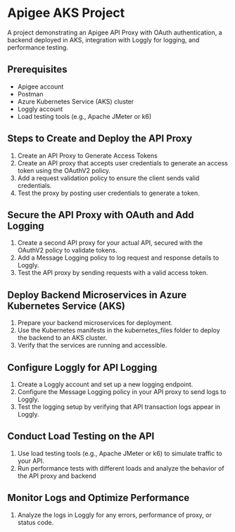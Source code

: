 # Apigee AKS Project
A project demonstrating an Apigee API Proxy with OAuth authentication, a backend deployed in AKS, integration with Loggly for logging, and performance testing.

## Prerequisites
- Apigee account
- Postman
- Azure Kubernetes Service (AKS) cluster
- Loggly account
- Load testing tools (e.g., Apache JMeter or k6)
  

## Steps to Create and Deploy the API Proxy 
1. Create an API Proxy to Generate Access Tokens
2. Create an API proxy that accepts user credentials to generate an access token using the OAuthV2 policy.
3. Add a request validation policy to ensure the client sends valid credentials.
4. Test the proxy by posting user credentials to generate a token.

## Secure the API Proxy with OAuth and Add Logging
1. Create a second API proxy for your actual API, secured with the OAuthV2 policy to validate tokens.
2. Add a Message Logging policy to log request and response details to Loggly.
3. Test the API proxy by sending requests with a valid access token.

## Deploy Backend Microservices in Azure Kubernetes Service (AKS)
1. Prepare your backend microservices for deployment.
2. Use the Kubernetes manifests in the kubernetes_files folder to deploy the backend to an AKS cluster.
3. Verify that the services are running and accessible.

## Configure Loggly for API Logging
1. Create a Loggly account and set up a new logging endpoint.
2. Configure the Message Logging policy in your API proxy to send logs to Loggly.
3. Test the logging setup by verifying that API transaction logs appear in Loggly.

## Conduct Load Testing on the API
1. Use load testing tools (e.g., Apache JMeter or k6) to simulate traffic to your API.
2. Run performance tests with different loads and analyze the behavior of the API proxy and backend

## Monitor Logs and Optimize Performance
1. Analyze the logs in Loggly for any errors, performance of proxy, or status code.
